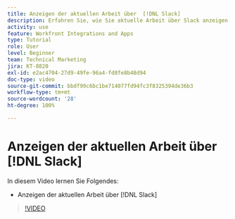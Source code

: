 ```yaml
---
title: Anzeigen der aktuellen Arbeit über  [!DNL Slack]
description: Erfahren Sie, wie Sie aktuelle Arbeit über Slack anzeigen können
activity: use
feature: Workfront Integrations and Apps
type: Tutorial
role: User
level: Beginner
team: Technical Marketing
jira: KT-8820
exl-id: e2ac4704-27d9-49fe-96a4-fd8fe8b48d94
doc-type: video
source-git-commit: bbdf99c6bc1be714077fd94fc3f8325394de36b3
workflow-type: tm+mt
source-wordcount: '28'
ht-degree: 100%

---
```


# Anzeigen der aktuellen Arbeit über [!DNL Slack]

In diesem Video lernen Sie Folgendes:

* Anzeigen der aktuellen Arbeit über [!DNL Slack]

>[!VIDEO](https://video.tv.adobe.com/v/335120/?quality=12&learn=on&enablevpops=1)
